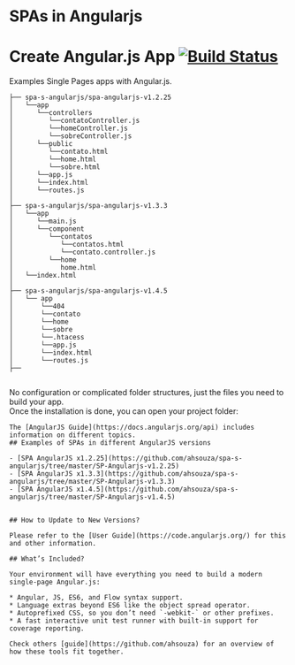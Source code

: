 # SPAs in Angularjs

# Create Angular.js App [![Build Status](https://docs.angularjs.org/misc/started)](https://docs.angularjs.org/misc/started)

Examples Single Pages apps with Angular.js.

```
├── spa-s-angularjs/spa-angularjs-v1.2.25
│   └──app
│      └──controllers
│         └──contatoController.js
│         └──homeController.js
│         └──sobreController.js
│      └──public
│         └──contato.html
│         └──home.html
│         └──sobre.html
│      └──app.js
│      └──index.html
│      └──routes.js
│
├── spa-s-angularjs/spa-angularjs-v1.3.3
│   └──app
│      └──main.js
│      └──component
│         └──contatos
│            └──contatos.html
│            └──contato.controller.js
│         └──home
│            home.html
│   └──index.html
│
├── spa-s-angularjs/spa-angularjs-v1.4.5
│   └── app
│       └──404
│       └──contato
│       └──home
│       └──sobre
│       └──.htacess
│       └──app.js
│       └──index.html
│       └──routes.js
├──
    
```

No configuration or complicated folder structures, just the files you need to build your app.<br>
Once the installation is done, you can open your project folder:

```
The [AngularJS Guide](https://docs.angularjs.org/api) includes information on different topics.
## Examples of SPAs in different AngularJS versions

- [SPA AngularJS x1.2.25](https://github.com/ahsouza/spa-s-angularjs/tree/master/SP-Angularjs-v1.2.25)
- [SPA AngularJS x1.3.3](https://github.com/ahsouza/spa-s-angularjs/tree/master/SP-Angularjs-v1.3.3)
- [SPA AngularJS x1.4.5](https://github.com/ahsouza/spa-s-angularjs/tree/master/SP-Angularjs-v1.4.5)


## How to Update to New Versions?

Please refer to the [User Guide](https://code.angularjs.org/) for this and other information.

## What’s Included?

Your environment will have everything you need to build a modern single-page Angular.js:

* Angular, JS, ES6, and Flow syntax support.
* Language extras beyond ES6 like the object spread operator.
* Autoprefixed CSS, so you don’t need `-webkit-` or other prefixes.
* A fast interactive unit test runner with built-in support for coverage reporting.

Check others [guide](https://github.com/ahsouza) for an overview of how these tools fit together.
